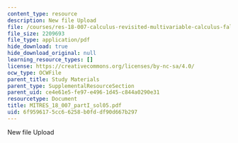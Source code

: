 ```yaml
---
content_type: resource
description: New file Upload
file: /courses/res-18-007-calculus-revisited-multivariable-calculus-fall-2011/6f9596175cc66258b0fddf90d667b297_MITRES_18_007_partI_sol05.pdf
file_size: 2209693
file_type: application/pdf
hide_download: true
hide_download_original: null
learning_resource_types: []
license: https://creativecommons.org/licenses/by-nc-sa/4.0/
ocw_type: OCWFile
parent_title: Study Materials
parent_type: SupplementalResourceSection
parent_uid: ce4e61e5-fe97-e496-1d45-c844a0290e31
resourcetype: Document
title: MITRES_18_007_partI_sol05.pdf
uid: 6f959617-5cc6-6258-b0fd-df90d667b297
---
```

New file Upload